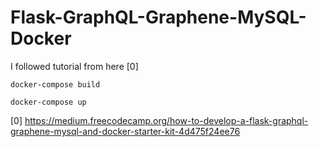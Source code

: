 # Flask-GraphQL-Graphene-MySQL-Docker

I followed tutorial from here [0]

```docker-compose build```


```docker-compose up```

[0] https://medium.freecodecamp.org/how-to-develop-a-flask-graphql-graphene-mysql-and-docker-starter-kit-4d475f24ee76